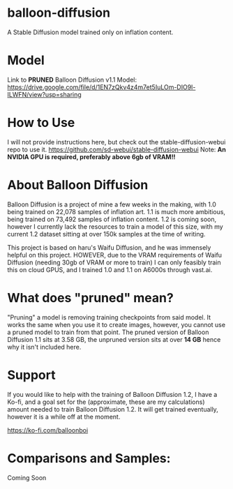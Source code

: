 # balloon-diffusion
A Stable Diffusion model trained only on inflation content.

# Model
Link to **PRUNED** Balloon Diffusion v1.1 Model:
https://drive.google.com/file/d/1EN7zQkv4z4m7et5IuLOm-DIO9l-ILWFN/view?usp=sharing

# How to Use
I will not provide instructions here, but check out the stable-diffusion-webui repo to use it.
https://github.com/sd-webui/stable-diffusion-webui
Note: **An NVIDIA GPU is required, preferably above 6gb of VRAM!!**

# About Balloon Diffusion
Balloon Diffusion is a project of mine a few weeks in the making, with 1.0 being trained on 22,078 samples of inflation art.
1.1 is much more ambitious, being trained on 73,492 samples of inflation content.
1.2 is coming soon, however I currently lack the resources to train a model of this size, with my current 1.2 dataset sitting at over 150k samples at the time of writing.

This project is based on haru's Waifu Diffusion, and he was immensely helpful on this project.
HOWEVER, due to the VRAM requirements of Waifu Diffusion (needing 30gb of VRAM or more to train) I can only feasibly train this on cloud GPUS, and I trained 1.0 and 1.1 on A6000s through vast.ai.

# What does "pruned" mean?
"Pruning" a model is removing training checkpoints from said model. It works the same when you use it to create images, however, you cannot use a pruned model to train from that point. The pruned version of Balloon Diffusion 1.1 sits at 3.58 GB, the unpruned version sits at over **14 GB** hence why it isn't included here.

# Support
If you would like to help with the training of Balloon Diffusion 1.2, I have a Ko-fi, and a goal set for the (approximate, these are my calculations) amount needed to train Balloon Diffusion 1.2. It will get trained eventually, however it is a while off at the moment.

https://ko-fi.com/balloonboi

# Comparisons and Samples:
Coming Soon
